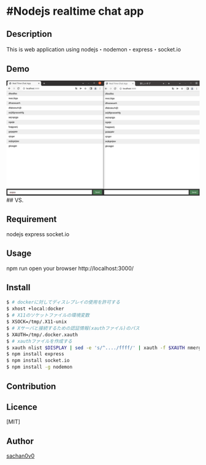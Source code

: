 #Nodejs realtime chat app
====


## Description
This is web application using nodejs・nodemon・express・socket.io
## Demo
<img src="https://github.com/sachan0v0/nodejschatapp/blob/main/node.png" alt="img" title="sample">
## VS. 

## Requirement
nodejs express socket.io
## Usage
npm run
open your browser http://localhost:3000/
## Install


```bash
$ # dockerに対してディスレプレイの使用を許可する
$ xhost +local:docker
$ # X11のソケットファイルの環境変数
$ XSOCK=/tmp/.X11-unix
$ # Xサーバと接続するための認証情報(xauthファイル)のパス
$ XAUTH=/tmp/.docker.xauth
$ # xauthファイルを作成する
$ xauth nlist $DISPLAY | sed -e 's/^..../ffff/' | xauth -f $XAUTH nmerge -
$ npm install express
$ npm install socket.io
$ npm install -g nodemon
```

## Contribution

## Licence

[MIT]

## Author

[sachan0v0](https://github.com/sachan0v0)
